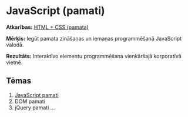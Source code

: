 # JavaScript (pamati)

__Atkarības:__ [HTML + CSS (pamata)](https://github.com/webskola/HTML-CSS-basic/README.lv.md)

__Mērķis:__ Iegūt pamata zināšanas un iemaņas programmēšanā JavaScript valodā.

__Rezultāts:__ Interaktīvo elementu programmēšana vienkāršajā korporatīvā vietnē.

## Tēmas

1. [JavaScript pamati](themes/1.JavaScript-principles/README.lv.md)
2. DOM pamati
3. jQuery pamati
…
